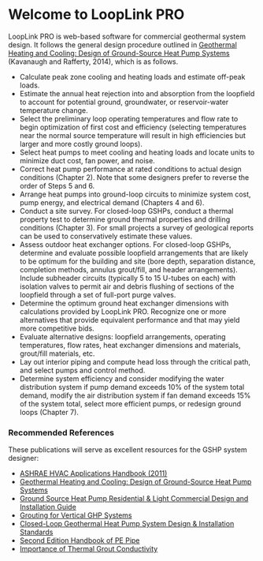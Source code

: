 # Welcome to LoopLink PRO
LoopLink PRO is web-based software for commercial geothermal system design. It follows the general design procedure outlined in [Geothermal Heating and Cooling: Design of Ground-Source Heat Pump Systems](http://www.techstreet.com/ashrae/products/1887017 "ASHRAE Publications")  (Kavanaugh and Rafferty, 2014), which is as follows. 

* Calculate peak zone cooling and heating loads and estimate off-peak loads.
* Estimate the annual heat rejection into and absorption from the loopfield to account for potential ground, groundwater, or reservoir-water temperature change.
* Select the preliminary loop operating temperatures and flow rate to begin optimization of first cost and efficiency (selecting temperatures near the normal source temperature will result in high efficiencies but larger and more costly ground loops).
* Select heat pumps to meet cooling and heating loads and locate units to minimize duct cost, fan power, and noise.
* Correct heat pump performance at rated conditions to actual design conditions (Chapter 2). Note that some designers prefer to reverse the order of Steps 5 and 6.
* Arrange heat pumps into ground-loop circuits to minimize system cost, pump energy, and electrical demand (Chapters 4 and 6).
* Conduct a site survey. For closed-loop GSHPs, conduct a thermal property test to determine ground thermal properties and drilling conditions (Chapter 3). For small projects a survey of geological reports can be used to conservatively estimate these values.
* Assess outdoor heat exchanger options. For closed-loop GSHPs, determine and evaluate possible loopfield arrangements that are likely to be optimum for the building and site (bore depth, separation distance, completion methods, annulus grout/fill, and header arrangements). Include subheader circuits (typically 5 to 15 U-tubes on each) with isolation valves to permit air and debris flushing of sections of the loopfield through a set of full-port purge valves.
* Determine the optimum ground heat exchanger dimensions with calculations provided by LoopLink PRO. Recognize one or more alternatives that provide equivalent performance and that may yield more competitive bids.
* Evaluate alternative designs: loopfield arrangements, operating temperatures, flow rates, heat exchanger dimensions and materials, grout/fill materials, etc.
* Lay out interior piping and compute head loss through the critical path, and select pumps and control method.
* Determine system efficiency and consider modifying the water distribution system if pump demand exceeds 10% of the system total demand, modify the air distribution system if fan demand exceeds 15% of the system total, select more efficient pumps, or redesign ground loops (Chapter 7).

<div class="resource">
<h3>Recommended References</h3>
<p>These publications will serve as excellent resources for the GSHP system designer:</p>
<ul>
<li><a href="https://www.ashrae.org/resources--publications/handbook"  target="_blank" title="ASHRAE Publications">ASHRAE HVAC Applications Handbook (2011)</a></li>
<li><a href="http://www.techstreet.com/ashrae/products/1887017" target="_blank" title="ASHRAE Publications">Geothermal Heating and Cooling: Design of Ground-Source Heat Pump Systems</a></li>
<li><a href="http://www.geoconnectionsinc.com/bookstore/IGSHPA_rlc_manual.html" target="_blank" title="Geo-Connections Bookstore">Ground Source Heat Pump Residential & Light Commercial Design and Installation Guide</a></li>
<li><a href="http://www.geoconnectionsinc.com/bookstore/grouting_for_vertical_ghp_systems.html" target="_blank" title="Geo-Connections Bookstore">Grouting for Vertical GHP Systems</a></li>
<li><a href="http://www.geoconnectionsinc.com/bookstore/IGSHPA_design_installation_standards.html" target="_blank" title="Geo-Connections Bookstore">Closed-Loop Geothermal Heat Pump System Design & Installation Standards</a></li>
<li><a href="http://plasticpipe.org/publications/pe_handbook.html" target="_blank" title="Plastic Pipe Institute">Second Edition Handbook of PE Pipe</a></li>
<li><a href="http://geoproinc.com/resources/importance_of_grout_tc.html" target="_blank" title="GeoPro Document Library">Importance of Thermal Grout Conductivity</a></li>
</ul>

</div>

